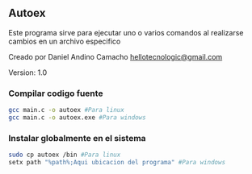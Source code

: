 Autoex
------

<p>Este programa sirve para ejecutar uno o varios comandos al realizarse cambios en un archivo especifico

Creado por Daniel Andino Camacho 
hellotecnologic@gmail.com</p>

Version: 1.0

### Compilar codigo fuente

```zsh
gcc main.c -o autoex #Para linux
gcc main.c -o autoex.exe #Para windows
```
### Instalar globalmente en el sistema

```zsh
sudo cp autoex /bin #Para linux
setx path "%path%;Aqui ubicacion del programa" #Para windows
```
